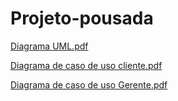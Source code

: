 # Projeto-pousada

[Diagrama UML.pdf](https://github.com/FelipeFerraz4/Projeto-pousada/files/11472111/Diagrama.UML.pdf)
  
[Diagrama de caso de uso cliente.pdf](https://github.com/FelipeFerraz4/Projeto-pousada/files/11472107/Diagrama.de.caso.de.uso.cliente.pdf)
  
[Diagrama de caso de uso Gerente.pdf](https://github.com/FelipeFerraz4/Projeto-pousada/files/11472108/Diagrama.de.caso.de.uso.Gerente.pdf)

